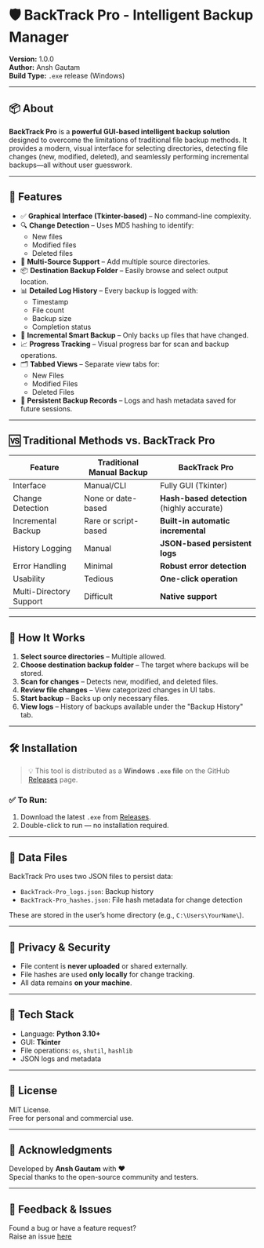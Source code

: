 # 🛡️ BackTrack Pro - Intelligent Backup Manager

**Version:** 1.0.0  
**Author:** Ansh Gautam  
**Build Type:** `.exe` release (Windows)

---

## 📦 About

**BackTrack Pro** is a **powerful GUI-based intelligent backup solution** designed to overcome the limitations of traditional file backup methods. It provides a modern, visual interface for selecting directories, detecting file changes (new, modified, deleted), and seamlessly performing incremental backups—all without user guesswork.

---

## 🚀 Features

- ✅ **Graphical Interface (Tkinter-based)** – No command-line complexity.
- 🔍 **Change Detection** – Uses MD5 hashing to identify:
  - New files
  - Modified files
  - Deleted files
- 📁 **Multi-Source Support** – Add multiple source directories.
- 📦 **Destination Backup Folder** – Easily browse and select output location.
- 📊 **Detailed Log History** – Every backup is logged with:
  - Timestamp
  - File count
  - Backup size
  - Completion status
- 🧠 **Incremental Smart Backup** – Only backs up files that have changed.
- 📈 **Progress Tracking** – Visual progress bar for scan and backup operations.
- 🗂️ **Tabbed Views** – Separate view tabs for:
  - New Files
  - Modified Files
  - Deleted Files
- 📝 **Persistent Backup Records** – Logs and hash metadata saved for future sessions.

---

## 🆚 Traditional Methods vs. BackTrack Pro

| Feature                        | Traditional Manual Backup       | **BackTrack Pro**                        |
|-------------------------------|----------------------------------|------------------------------------------|
| Interface                     | Manual/CLI                       | Fully GUI (Tkinter)                      |
| Change Detection              | None or date-based               | **Hash-based detection** (highly accurate) |
| Incremental Backup            | Rare or script-based             | **Built-in automatic incremental**       |
| History Logging               | Manual                           | **JSON-based persistent logs**           |
| Error Handling                | Minimal                          | **Robust error detection**               |
| Usability                     | Tedious                          | **One-click operation**                  |
| Multi-Directory Support       | Difficult                        | **Native support**                       |

---

## 🧩 How It Works

1. **Select source directories** – Multiple allowed.
2. **Choose destination backup folder** – The target where backups will be stored.
3. **Scan for changes** – Detects new, modified, and deleted files.
4. **Review file changes** – View categorized changes in UI tabs.
5. **Start backup** – Backs up only necessary files.
6. **View logs** – History of backups available under the "Backup History" tab.

---

## 🛠️ Installation

> 💡 This tool is distributed as a **Windows `.exe` file** on the GitHub [Releases](https://github.com/Ansh-Gautam-1337/BackTrack-Pro/releases) page.

### ✅ To Run:
1. Download the latest `.exe` from [Releases](https://github.com/Ansh-Gautam-1337/BackTrack-Pro/releases).
2. Double-click to run — no installation required.

---

## 💾 Data Files

BackTrack Pro uses two JSON files to persist data:
- `BackTrack-Pro_logs.json`: Backup history
- `BackTrack-Pro_hashes.json`: File hash metadata for change detection

These are stored in the user’s home directory (e.g., `C:\Users\YourName\`).

---

## 🔐 Privacy & Security

- File content is **never uploaded** or shared externally.
- File hashes are used **only locally** for change tracking.
- All data remains **on your machine**.

---

## 🧰 Tech Stack

- Language: **Python 3.10+**
- GUI: **Tkinter**
- File operations: `os`, `shutil`, `hashlib`
- JSON logs and metadata

---

## 📝 License

MIT License.  
Free for personal and commercial use.

---

## 🤝 Acknowledgments

Developed by **Ansh Gautam** with ❤️  
Special thanks to the open-source community and testers.

---

## 📩 Feedback & Issues

Found a bug or have a feature request?  
Raise an issue [here](https://github.com/Ansh-Gautam-1337/BackTrack-Pro/issues)

